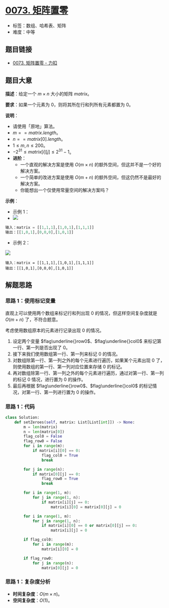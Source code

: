 # [0073. 矩阵置零](https://leetcode.cn/problems/set-matrix-zeroes/)

- 标签：数组、哈希表、矩阵
- 难度：中等

## 题目链接

- [0073. 矩阵置零 - 力扣](https://leetcode.cn/problems/set-matrix-zeroes/)

## 题目大意

**描述**：给定一个 $m \times n$ 大小的矩阵 $matrix$。

**要求**：如果一个元素为 $0$，则将其所在行和列所有元素都置为 $0$。

**说明**：

- 请使用「原地」算法。
- $m == matrix.length$。
- $n == matrix[0].length$。
- $1 \le m, n \le 200$。
- $-2^{31} \le matrix[i][j] \le 2^{31} - 1$。
- **进阶**：
  - 一个直观的解决方案是使用  $O(m \times n)$ 的额外空间，但这并不是一个好的解决方案。
  - 一个简单的改进方案是使用 $O(m + n)$ 的额外空间，但这仍然不是最好的解决方案。
  - 你能想出一个仅使用常量空间的解决方案吗？


**示例**：

- 示例 1：
- ![](https://assets.leetcode.com/uploads/2020/08/17/mat1.jpg)

```python
输入：matrix = [[1,1,1],[1,0,1],[1,1,1]]
输出：[[1,0,1],[0,0,0],[1,0,1]]
```

- 示例 2：

![](https://assets.leetcode.com/uploads/2020/08/17/mat2.jpg)

```
输入：matrix = [[1,1,1],[1,0,1],[1,1,1]]
输出：[[1,0,1],[0,0,0],[1,0,1]]
```

## 解题思路

### 思路 1：使用标记变量

直观上可以使用两个数组来标记行和列出现 $0$ 的情况，但这样空间复杂度就是 $O(m+n)$ 了，不符合题意。

考虑使用数组原本的元素进行记录出现 $0$ 的情况。

1. 设定两个变量 $flag\underline{}row0$、$flag\underline{}col0$ 来标记第一行、第一列是否出现了 $0$。
2. 接下来我们使用数组第一行、第一列来标记 $0$ 的情况。
3. 对数组除第一行、第一列之外的每个元素进行遍历，如果某个元素出现 $0$ 了，则使用数组的第一行、第一列对应位置来存储 $0$ 的标记。
4. 再对数组除第一行、第一列之外的每个元素进行遍历，通过对第一行、第一列的标记 $0$ 情况，进行置为 $0$ 的操作。
5. 最后再根据 $flag\underline{}row0$、$flag\underline{}col0$ 的标记情况，对第一行、第一列进行置为 $0$ 的操作。

### 思路 1：代码

```python
class Solution:
    def setZeroes(self, matrix: List[List[int]]) -> None:
        m = len(matrix)
        n = len(matrix[0])
        flag_col0 = False
        flag_row0 = False
        for i in range(m):
            if matrix[i][0] == 0:
                flag_col0 = True
                break

        for j in range(n):
            if matrix[0][j] == 0:
                flag_row0 = True
                break

        for i in range(1, m):
            for j in range(1, n):
                if matrix[i][j] == 0:
                    matrix[i][0] = matrix[0][j] = 0

        for i in range(1, m):
            for j in range(1, n):
                if matrix[i][0] == 0 or matrix[0][j] == 0:
                    matrix[i][j] = 0

        if flag_col0:
            for i in range(m):
                matrix[i][0] = 0

        if flag_row0:
            for j in range(n):
                matrix[0][j] = 0
```

### 思路 1：复杂度分析

- **时间复杂度**：$O(m \times n)$。
- **空间复杂度**：$O(1)$。

